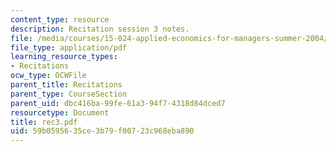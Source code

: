 ```yaml
---
content_type: resource
description: Recitation session 3 notes.
file: /media/courses/15-024-applied-economics-for-managers-summer-2004/59b0595635ce3b79f00723c968eba890_rec3.pdf
file_type: application/pdf
learning_resource_types:
- Recitations
ocw_type: OCWFile
parent_title: Recitations
parent_type: CourseSection
parent_uid: dbc416ba-99fe-61a3-94f7-4318d84dced7
resourcetype: Document
title: rec3.pdf
uid: 59b05956-35ce-3b79-f007-23c968eba890
---
```

